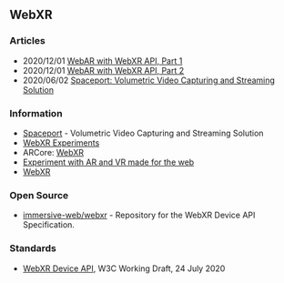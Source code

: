 ## WebXR


### Articles
- 2020/12/01 [WebAR with WebXR API, Part 1](https://medium.com/naver-fe-platform/webar-with-webxr-api-part-1-e191a2dc7177)
- 2020/12/01 [WebAR with WebXR API, Part 2](https://medium.com/naver-fe-platform/webar-with-webxr-api-part-2-dc76b20767fb)
- 2020/06/02 [Spaceport: Volumetric Video Capturing and Streaming Solution](https://antmedia.io/volumetric-video/)


### Information
- [Spaceport](https://spaceport.tv/) - Volumetric Video Capturing and Streaming Solution
- [WebXR Experiments](https://experiments.withgoogle.com/collection/webxr)
- ARCore: [WebXR](https://developers.google.com/ar/develop/webxr)
- [Experiment with AR and VR made for the web](https://blog.google/products/google-ar-vr/webxr-experiments/)
- [WebXR](https://web.dev/tags/webxr/)


### Open Source
- [immersive-web/webxr](https://github.com/immersive-web/webxr) - Repository for the WebXR Device API Specification.


### Standards
- [WebXR Device API](https://www.w3.org/TR/webxr/), W3C Working Draft, 24 July 2020



